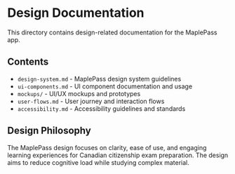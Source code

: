# Design Documentation

This directory contains design-related documentation for the MaplePass app.

## Contents

- `design-system.md` - MaplePass design system guidelines
- `ui-components.md` - UI component documentation and usage
- `mockups/` - UI/UX mockups and prototypes
- `user-flows.md` - User journey and interaction flows
- `accessibility.md` - Accessibility guidelines and standards

## Design Philosophy

The MaplePass design focuses on clarity, ease of use, and engaging learning experiences for Canadian citizenship exam preparation. The design aims to reduce cognitive load while studying complex material.